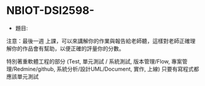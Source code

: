 # NBIOT-DSI2598-
* 題目:


注意：最後一週 上課，可以來講解你的作業與報告給老師聽，這樣對老師正確理解你的作品會有幫助，以便正確的評量你的分數。

特別著重軟體工程的部分 (Test, 單元測試 / 系統測試, 版本管理/Flow, 專案管理/Redmine/github, 系統分析/設計UML/Document, 實作, 上線)
只要有寫程式都應該單元測試
